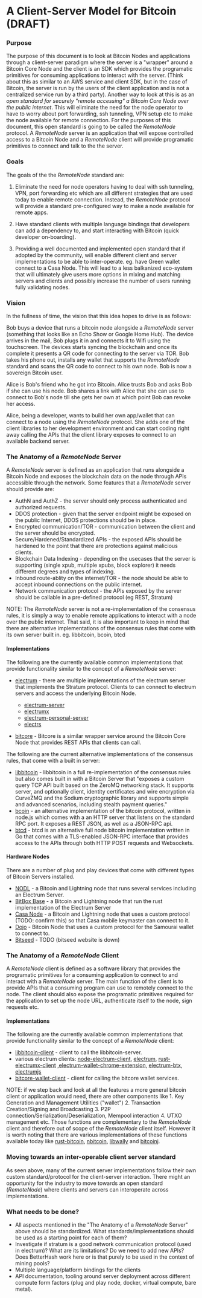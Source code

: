 #  A Client-Server Model for Bitcoin (DRAFT)

### Purpose
The purpose of this document is to look at Bitcoin Nodes and applications through a client-server paradigm where the server is a "wrapper" around a Bitcoin Core Node and the client is an SDK which provides the programatic primitives for consuming applications to interact with the server. (Think about this as similar to an AWS service and client SDK, but in the case of Bitcoin, the server is run by the users of the client application and is not a centralized service run by a third party). Another way to look at this is as an *open standard for securely "remote accessing" a Bitcoin Core Node over the public internet*. This will eliminate the need for the node operator to have to worry about port forwarding, ssh tunneling, VPN setup etc to make the node available for remote connection. For the purposes of this document, this open standard is going to be called the *RemoteNode* protocol. A *RemoteNode* server is an application that will expose controlled access to a Bitcoin Node and a *RemoteNode* client will provide programatic primitives to connect and talk to the the server.


### Goals
The goals of the the *RemoteNode* standard are:

1. Eliminate the need for node operators having to deal with ssh tunneling, VPN, port forwarding etc which are all different strategies that are used today to enable remote connection. Instead, the *RemoteNode* protocol will provide a standard pre-configured way to make a node available for remote apps. 

2. Have standard clients with multiple language bindings that developers can add a dependency to, and start interacting with Bitcoin (quick developer on-boarding). 

3. Providing a well documented and implemented open standard that if adopted by the community, will enable different client and server implementations to be able to inter-operate. eg. have Green wallet connect to a Casa Node. This will lead to a less balkanized eco-system that will ultimately give users more options in mixing and matching servers and clients and possibly increase the number of users running fully validating nodes. 

### Vision
In the fullness of time, the vision that this idea hopes to drive is as follows:

Bob buys a device that runs a bitcoin node alongside a *RemoteNode* server (something that looks like an Echo Show or Google Home Hub). The device arrives in the mail, Bob plugs it in and connects it to Wifi using the touchscreen. The devices starts syncing the blockchain and once its complete it presents a QR code for connecting to the server via TOR. Bob takes his phone out, installs any wallet that supports the *RemoteNode* standard and scans the QR code to connect to his own node. Bob is now a sovereign Bitcoin user. 

Alice is Bob's friend who he got into Bitcoin. Alice trusts Bob and asks Bob if she can use his node. Bob shares a link with Alice that she can use to connect to Bob's node till she gets her own at which point Bob can revoke her access. 

Alice, being a developer, wants to build her own app/wallet that can connect to a node using the *RemoteNode* protocol. She adds one of the client libraries to her development environment and can start coding right away calling the APIs that the client library exposes to connect to an available backend server. 

### The Anatomy of a *RemoteNode* Server
A *RemoteNode* server is defined as an application that runs alongside a Bitcoin Node and exposes the blockchain data on the node through APIs accessible through the network. Some features that a *RemoteNode* server should provide are:

* AuthN and AuthZ - the server should only process authenticated and authorized requests.
* DDOS protection - given that the server endpoint might be exposed on the public Internet, DDOS protections should be in place.
* Encrypted communication/TOR - communication between the client and the server should be encrypted. 
* Secure/Hardened/Standardized APIs - the exposed APIs should be hardened to the point that there are protections against malicious clients. 
* Blockchain Data Indexing - depending on the usecases that the server is supporting (single xpub, multiple xpubs, block explorer) it needs different degrees and types of indexing. 
* Inbound route-ablity on the internet/TOR - the node should be able to accept inbound connections on the public internet.
* Network communication protocol  - the APIs exposed by the server should be callable in a pre-defined protocol (eg REST, Stratum)

NOTE: The *RemoteNode* server is not a re-implementation of the consensus rules, it is simply a way to enable remote applications to interact with a node over the public internet. That said, it is also important to keep in mind that there are alternative implementations of the consensus rules that come with its own server built in. eg. libbitcoin, bcoin, btcd

#### Implementations
The following are the currently available common implementations that provide functionality similar to the concept of a *RemoteNode* server:

* [electrum](https://electrum.org/#home) - there are multiple implementations of the electrum server that implements the Stratum protocol. Clients to can connect to electrum servers and access the underlying Bitcoin Node. 
  * [electrum-server](https://github.com/spesmilo/electrum-server) 
  * [electrumx](https://github.com/kyuupichan/electrumx/)
  * [electrum-personal-server](https://github.com/chris-belcher/electrum-personal-server)
  * [electrs](https://github.com/romanz/electrs)

* [bitcore](https://github.com/bitpay/bitcore) - Bitcore is a similar wrapper service around the Bitcoin Core Node that provides REST APIs that clients can call. 

The following are the current alternative implementations of the consensus rules, that come with a built in server:

* [libbitcoin](https://libbitcoin.org) - libbitcoin in a full re-implementation of the consensus rules but also comes built in with a Bitcoin Server that "exposes a custom query TCP API built based on the ZeroMQ networking stack. It supports server, and optionally client, identity certificates and wire encryption via CurveZMQ and the Sodium cryptographic library and supports simple and advanced scenarios, including stealth payment queries." 
* [bcoin](https://bcoin.io/) - an alternative implementation of the bitcoin protocol, written in node.js which comes with a an HTTP server that listens on the standard RPC port. It exposes a REST JSON, as well as a JSON-RPC api.
* [btcd](https://github.com/btcsuite/btcd) - btcd is an alternative full node bitcoin implementation written in Go that comes with a TLS-enabled JSON-RPC interface that provides access to the APIs through both HTTP POST requests and Websockets.

#### Hardware Nodes
There are a number of plug and play devices that come with different types of Bitcoin Servers installed.

* [NODL](http://nodl.it) - a Bitcoin and Lightning node that runs several services including an Electrum Server. 
* [BitBox Base](https://github.com/digitalbitbox/bitbox-base) - a Bitcoin and Lightning node that run the rust implementation of the Electrum Server
* [Casa Node](https://keys.casa/lightning-bitcoin-node/) - a Bitcoin and Lightning node that uses a custom protocol (TODO: confirm this) so that Casa mobile keymaster can connect to it. 
* [Dojo](https://samouraiwallet.com/dojo) - Bitcoin Node that uses a custom protocol for the Samourai wallet to connect to. 
* [Bitseed](https://bitseed.org/product/bitseed-3/) - TODO (bitseed website is down)

### The Anatomy of a *RemoteNode* Client
A *RemoteNode* client is defined as a software library that provides the programatic primitives for a consuming application to connect to and interact with a *RemoteNode* server. The main function of the client is to provide APIs that a consuming program can use to remotely connect to the node. The client should also expose the programatic primitives required for the application to set up the node URL, authenticate itself to the node, sign requests etc. 

#### Implementations 
The following are the currently available common implementations that provide functionality similar to the concept of a *RemoteNode* client:

* [libbitcoin-client](https://libbitcoin.org) - client to call the libbitcoin-server. 
* various electrum clients: [node-electrum-client](https://github.com/you21979/node-electrum-client), [electrum](https://github.com/spesmilo/electrum), [rust-electrumx-client](https://github.com/evgeniy-scherbina/rust-electrumx-client) ,[electrum-wallet-chrome-extension](https://github.com/anfedorov/electrum-wallet-chrome-extension), [electrum-btx](https://github.com/LIMXTEC/electrum-btx), [electrumjs](https://github.com/akshatmittal/electrumjs)
* [bitcore-wallet-client](https://github.com/bitpay/bitcore/tree/master/packages/bitcore-wallet-client) - client for calling the bitcore wallet services. 

NOTE: if we step back and look at all the features a more general bitcoin client or application would need, there are other components like 1. Key Generation and Management Utilities ("wallet") 2. Transaction Creation/Signing and Broadcasting 3. P2P connection/Serialization/Deserialization, Mempool interaction 4. UTXO management etc. Those functions are complementary to the *RemoteNode* client and therefore out of scope of the *RemoteNode* client itself. However it is worth noting that there are various implementations of these functions available today like [rust-bitcoin](https://github.com/rust-bitcoin/rust-bitcoin), [nbitcoin](https://github.com/MetacoSA/NBitcoin), [libwally](https://github.com/ElementsProject/libwally-core) and [bitcoinj](https://bitcoinj.github.io). 

### Moving towards an inter-operable client server standard
As seen above, many of the current server implementations follow their own custom standard/protocol for the client-server interaction. There might an opportunity for the industry to move towards an open standard (*RemoteNode*) where clients and servers can interoperate across implementations. 

### What needs to be done?
* All aspects mentioned in the "The Anatomy of a *RemoteNode* Server" above should be standardized. What standards/implementations should be used as a starting point for each of them?
* Investigate if stratum is a good network communication protocol (used in electrum)? What are its limitations? Do we need to add new APIs? Does BetterHash work here or is that purely to be used in the context of mining pools?
* Multiple language/platform bindings for the clients
* API documentation, tooling around server deployment across different compute form factors (plug and play node, docker, virtual compute, bare metal). 
